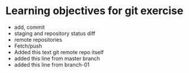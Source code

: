 # Learning objectives for git exercise

* add, commit
* staging and repository status diff
* remote repositories
* Fetch/push
* Added this text git remote repo itself
* added this line from master branch
* added this line from branch-01
